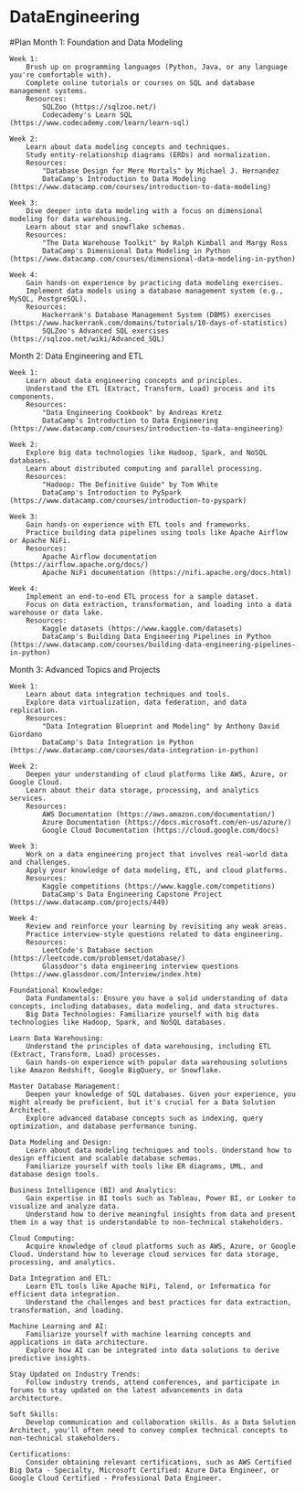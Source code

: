 # DataEngineering

#Plan
Month 1: Foundation and Data Modeling

    Week 1:
        Brush up on programming languages (Python, Java, or any language you're comfortable with).
        Complete online tutorials or courses on SQL and database management systems.
        Resources:
            SQLZoo (https://sqlzoo.net/)
            Codecademy's Learn SQL (https://www.codecademy.com/learn/learn-sql)

    Week 2:
        Learn about data modeling concepts and techniques.
        Study entity-relationship diagrams (ERDs) and normalization.
        Resources:
            "Database Design for Mere Mortals" by Michael J. Hernandez
            DataCamp's Introduction to Data Modeling (https://www.datacamp.com/courses/introduction-to-data-modeling)

    Week 3:
        Dive deeper into data modeling with a focus on dimensional modeling for data warehousing.
        Learn about star and snowflake schemas.
        Resources:
            "The Data Warehouse Toolkit" by Ralph Kimball and Margy Ross
            DataCamp's Dimensional Data Modeling in Python (https://www.datacamp.com/courses/dimensional-data-modeling-in-python)

    Week 4:
        Gain hands-on experience by practicing data modeling exercises.
        Implement data models using a database management system (e.g., MySQL, PostgreSQL).
        Resources:
            Hackerrank's Database Management System (DBMS) exercises (https://www.hackerrank.com/domains/tutorials/10-days-of-statistics)
            SQLZoo's Advanced SQL exercises (https://sqlzoo.net/wiki/Advanced_SQL)

Month 2: Data Engineering and ETL

    Week 1:
        Learn about data engineering concepts and principles.
        Understand the ETL (Extract, Transform, Load) process and its components.
        Resources:
            "Data Engineering Cookbook" by Andreas Kretz
            DataCamp's Introduction to Data Engineering (https://www.datacamp.com/courses/introduction-to-data-engineering)

    Week 2:
        Explore big data technologies like Hadoop, Spark, and NoSQL databases.
        Learn about distributed computing and parallel processing.
        Resources:
            "Hadoop: The Definitive Guide" by Tom White
            DataCamp's Introduction to PySpark (https://www.datacamp.com/courses/introduction-to-pyspark)

    Week 3:
        Gain hands-on experience with ETL tools and frameworks.
        Practice building data pipelines using tools like Apache Airflow or Apache NiFi.
        Resources:
            Apache Airflow documentation (https://airflow.apache.org/docs/)
            Apache NiFi documentation (https://nifi.apache.org/docs.html)

    Week 4:
        Implement an end-to-end ETL process for a sample dataset.
        Focus on data extraction, transformation, and loading into a data warehouse or data lake.
        Resources:
            Kaggle datasets (https://www.kaggle.com/datasets)
            DataCamp's Building Data Engineering Pipelines in Python (https://www.datacamp.com/courses/building-data-engineering-pipelines-in-python)

Month 3: Advanced Topics and Projects

    Week 1:
        Learn about data integration techniques and tools.
        Explore data virtualization, data federation, and data replication.
        Resources:
            "Data Integration Blueprint and Modeling" by Anthony David Giordano
            DataCamp's Data Integration in Python (https://www.datacamp.com/courses/data-integration-in-python)

    Week 2:
        Deepen your understanding of cloud platforms like AWS, Azure, or Google Cloud.
        Learn about their data storage, processing, and analytics services.
        Resources:
            AWS Documentation (https://aws.amazon.com/documentation/)
            Azure Documentation (https://docs.microsoft.com/en-us/azure/)
            Google Cloud Documentation (https://cloud.google.com/docs)

    Week 3:
        Work on a data engineering project that involves real-world data and challenges.
        Apply your knowledge of data modeling, ETL, and cloud platforms.
        Resources:
            Kaggle competitions (https://www.kaggle.com/competitions)
            DataCamp's Data Engineering Capstone Project (https://www.datacamp.com/projects/449)

    Week 4:
        Review and reinforce your learning by revisiting any weak areas.
        Practice interview-style questions related to data engineering.
        Resources:
            LeetCode's Database section (https://leetcode.com/problemset/database/)
            Glassdoor's data engineering interview questions (https://www.glassdoor.com/Interview/index.htm)

    Foundational Knowledge:
        Data Fundamentals: Ensure you have a solid understanding of data concepts, including databases, data modeling, and data structures.
        Big Data Technologies: Familiarize yourself with big data technologies like Hadoop, Spark, and NoSQL databases.

    Learn Data Warehousing:
        Understand the principles of data warehousing, including ETL (Extract, Transform, Load) processes.
        Gain hands-on experience with popular data warehousing solutions like Amazon Redshift, Google BigQuery, or Snowflake.

    Master Database Management:
        Deepen your knowledge of SQL databases. Given your experience, you might already be proficient, but it's crucial for a Data Solution Architect.
        Explore advanced database concepts such as indexing, query optimization, and database performance tuning.

    Data Modeling and Design:
        Learn about data modeling techniques and tools. Understand how to design efficient and scalable database schemas.
        Familiarize yourself with tools like ER diagrams, UML, and database design tools.

    Business Intelligence (BI) and Analytics:
        Gain expertise in BI tools such as Tableau, Power BI, or Looker to visualize and analyze data.
        Understand how to derive meaningful insights from data and present them in a way that is understandable to non-technical stakeholders.

    Cloud Computing:
        Acquire knowledge of cloud platforms such as AWS, Azure, or Google Cloud. Understand how to leverage cloud services for data storage, processing, and analytics.

    Data Integration and ETL:
        Learn ETL tools like Apache NiFi, Talend, or Informatica for efficient data integration.
        Understand the challenges and best practices for data extraction, transformation, and loading.

    Machine Learning and AI:
        Familiarize yourself with machine learning concepts and applications in data architecture.
        Explore how AI can be integrated into data solutions to derive predictive insights.

    Stay Updated on Industry Trends:
        Follow industry trends, attend conferences, and participate in forums to stay updated on the latest advancements in data architecture.

    Soft Skills:
        Develop communication and collaboration skills. As a Data Solution Architect, you'll often need to convey complex technical concepts to non-technical stakeholders.

    Certifications:
        Consider obtaining relevant certifications, such as AWS Certified Big Data - Specialty, Microsoft Certified: Azure Data Engineer, or Google Cloud Certified - Professional Data Engineer.
